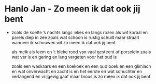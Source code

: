 # Hanlo Jan - Zo meen ik dat ook jij bent
- zoals de koelte ’s nachts langs lelies
  en langs rozen
  als wit koraal en parels diep in zee
  zoals wat schoon is rustig schuilt
  maar straalt wanneer ik schouwen wil
  zo meen ik dat ook jij bent
  
  als melk
  als leem
  en ’t bleke rood van vaal gesteent
  of porselein
  zoals wat ver is en gering
  en lang vergeten voor het oud is
  
  zoals een waskaars en een koekoek
  en een oud boek en een glimlach
  en wat onverwacht en zacht is en het eerste
  en wat schuchter en verlangend en vrijgevig
  gaaf maar broos is
  zo meen ik dat ook jij bent